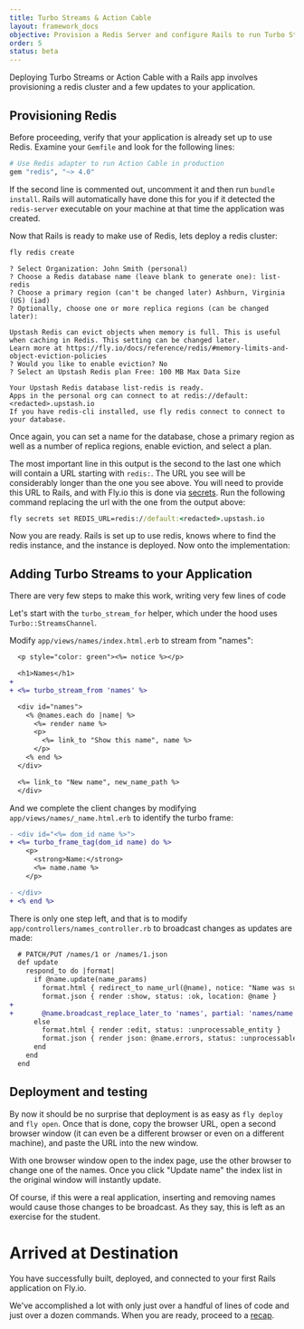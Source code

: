 ```yaml
---
title: Turbo Streams & Action Cable
layout: framework_docs
objective: Provision a Redis Server and configure Rails to run Turbo Streams.
order: 5
status: beta
---
```


Deploying Turbo Streams or Action Cable with a Rails app involves provisioning a redis cluster and a few updates to your application.

## Provisioning Redis

Before proceeding, verify that your application is already set up to use Redis. Examine your `Gemfile` and look for the following lines:

``` ruby
# Use Redis adapter to run Action Cable in production
gem "redis", "~> 4.0"
```

If the second line is commented out, uncomment it and then run `bundle install`. Rails will automatically have done this for you if it detected the `redis-server` executable on your machine at that time the application was created.

Now that Rails is ready to make use of Redis, lets deploy a redis cluster:

```cmd
fly redis create
```
```output
? Select Organization: John Smith (personal)
? Choose a Redis database name (leave blank to generate one): list-redis
? Choose a primary region (can't be changed later) Ashburn, Virginia (US) (iad)
? Optionally, choose one or more replica regions (can be changed later):

Upstash Redis can evict objects when memory is full. This is useful when caching in Redis. This setting can be changed later.
Learn more at https://fly.io/docs/reference/redis/#memory-limits-and-object-eviction-policies
? Would you like to enable eviction? No
? Select an Upstash Redis plan Free: 100 MB Max Data Size

Your Upstash Redis database list-redis is ready.
Apps in the personal org can connect to at redis://default:<redacted>.upstash.io
If you have redis-cli installed, use fly redis connect to connect to your database.
```

Once again, you can set a name for the database, chose a primary region as well as
a number of replica regions, enable eviction, and select a plan.

The most important line in this output is the second to the last one which will contain
a URL starting with `redis:`. The URL you see will be considerably longer than the one
you see above. You will need to provide this URL to Rails, and with Fly.io this is done
via [secrets](https://fly.io/docs/reference/secrets/). Run the following command replacing the url with the one from the output above:

```cmd
fly secrets set REDIS_URL=redis://default:<redacted>.upstash.io
```

Now you are ready. Rails is set up to use redis, knows where to find the redis instance,
and the instance is deployed. Now onto the implementation:

## Adding Turbo Streams to your Application

There are very few steps to make this work, writing very few lines of code

Let's start with the `turbo_stream_for` helper, which under the hood uses `Turbo::StreamsChannel`.

Modify `app/views/names/index.html.erb` to stream from "names":

```diff
  <p style="color: green"><%= notice %></p>

  <h1>Names</h1>
+
+ <%= turbo_stream_from 'names' %>

  <div id="names">
    <% @names.each do |name| %>
      <%= render name %>
      <p>
        <%= link_to "Show this name", name %>
      </p>
    <% end %>
  </div>

  <%= link_to "New name", new_name_path %>
  </div>
```

And we complete the client changes by modifying `app/views/names/_name.html.erb` to
identify the turbo frame:

```diff
- <div id="<%= dom_id name %>">
+ <%= turbo_frame_tag(dom_id name) do %>
    <p>
      <strong>Name:</strong>
      <%= name.name %>
    </p>

- </div>
+ <% end %>
```

There is only one step left, and that is to modify `app/controllers/names_controller.rb` to broadcast changes as updates are made:

```diff
  # PATCH/PUT /names/1 or /names/1.json
  def update
    respond_to do |format|
      if @name.update(name_params)
        format.html { redirect_to name_url(@name), notice: "Name was successfully updated." }
        format.json { render :show, status: :ok, location: @name }
+
+       @name.broadcast_replace_later_to 'names', partial: 'names/name'
      else
        format.html { render :edit, status: :unprocessable_entity }
        format.json { render json: @name.errors, status: :unprocessable_entity }
      end
    end
  end
```

## Deployment and testing

By now it should be no surprise that deployment is as easy as `fly deploy` and
`fly open`. Once that is done, copy the browser URL, open a second browser
window (it can even be a different browser or even on a different machine), and
paste the URL into the new window.

With one browser window open to the index page, use the other browser to change
one of the names. Once you click "Update name" the index list in the original
window will instantly update.

Of course, if this were a real application, inserting and removing names would
cause those changes to be broadcast. As they say, this is left as an exercise
for the student.

# Arrived at Destination

You have successfully built, deployed, and connected to your first Rails application on Fly.io.

We've accomplished a lot with only just over a handful of lines of code and
just over a dozen commands. When you are ready, proceed to a
[recap](/docs/rails/getting-started#recap).
